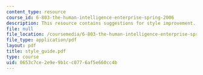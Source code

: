 ```yaml
---
content_type: resource
course_id: 6-803-the-human-intelligence-enterprise-spring-2006
description: This resource contains suggestions for style improvement.
file: null
file_location: /coursemedia/6-803-the-human-intelligence-enterprise-spring-2006/0653c7ce2e9e9b1cc0776af5e660cc4b_style_guide.pdf
file_type: application/pdf
layout: pdf
title: style_guide.pdf
type: course
uid: 0653c7ce-2e9e-9b1c-c077-6af5e660cc4b
---
```

